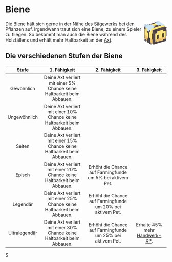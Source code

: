 # Biene

<img align="right" width="70" height="75" src="../../../assets/image/pets/Biene.png">

Die Biene hält sich gerne in der Nähe des [Sägewerks](../../pages/nebenjobs/sägewerk.md) bei den Pflanzen auf. Irgendwann traut sich eine Biene, zu einem Spieler zu fliegen. So bekommt man auch die Biene während des Holzfällens und erhält mehr Haltbarkeit an der [Axt](https://wiki.germanrp.eu/pages/nebenjobs/sägewerk/#axte).

## Die verschiedenen Stufen der Biene
| Stufe | 1. Fähigkeit | 2. Fähigkeit | 3. Fähigkeit |
|:-:|:-:|:-:|:-:|
| Gewöhnlich | Deine Axt verliert mit einer 5% Chance keine Haltbarkeit beim Abbauen. |
| Ungewöhnlich | Deine Axt verliert mit einer 10% Chance keine Haltbarkeit beim Abbauen. |
| Selten | Deine Axt verliert mit einer 15% Chance keine Haltbarkeit beim Abbauen. |
| Episch | Deine Axt verliert mit einer 20% Chance keine Haltbarkeit beim Abbauen. | Erhöht die Chance auf Farmingfunde um 5% bei aktivem Pet. |
| Legendär | Deine Axt verliert mit einer 25% Chance keine Haltbarkeit beim Abbauen. | Erhöht die Chance auf Farmingfunde um 20% bei aktivem Pet. |
| Ultralegendär | Deine Axt verliert mit einer 30% Chance keine Haltbarkeit beim Abbauen. | Erhöht die Chance auf Farmingfunde um 25% bei aktivem Pet. | Erhalte 45% mehr [Handwerk-XP](../../pages/skills/handwerk.md). |
S